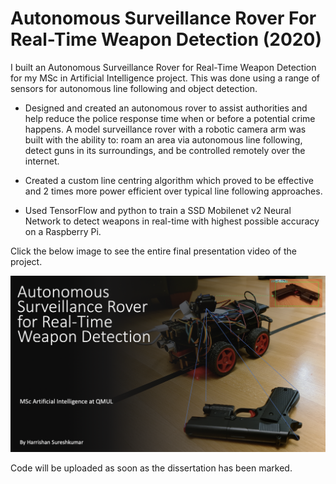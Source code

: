 # Autonomous Surveillance Rover For Real-Time Weapon Detection (2020)
I built an Autonomous Surveillance Rover for Real-Time Weapon Detection for my MSc in Artificial Intelligence project.
This was done using a range of sensors for autonomous line following and object detection.

- Designed and created an autonomous rover to assist authorities and help reduce the police response time when or before a potential crime happens.  A model surveillance rover with a robotic camera arm was built with the ability to: roam an area via autonomous line following, detect guns in its surroundings, and be controlled remotely over the internet. 

- Created a custom line centring algorithm which proved to be effective and 2 times more power efficient over typical line following approaches.

- Used TensorFlow and python to train a SSD Mobilenet v2 Neural Network to detect weapons in real-time with highest possible accuracy on  a Raspberry Pi.


Click the below image to see the entire final presentation video of the project.

<div align="center">
  <a href="https://www.youtube.com/watch?v=ifuL-X-k3DY&t=1001s"><img src="https://github.com/HarrishanSK/AutonomousSurveillanceRoverForWeaponDetection/blob/master/display_image.png" alt="IMAGE ALT TEXT"></a>
</div>

Code will be uploaded as soon as the dissertation has been marked.
